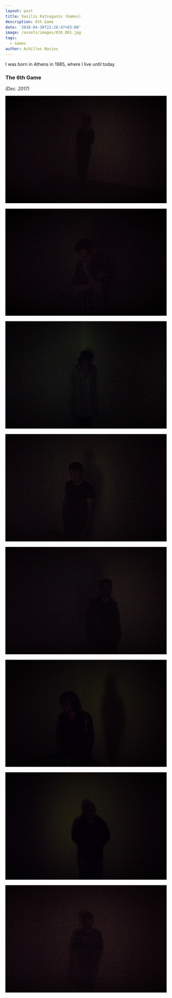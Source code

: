 ```yaml
---
layout: post
title: Vasilis Katsaganis (Games)
description: 6th Game
date: '2018-04-30T22:28:47+03:00'
image: /assets/images/010_001.jpg
tags:
  - Games
author: Achilles Nasios
---
```

I was born in Athens in 1985, where I live until today.

### The 6th Game

_(Dec. 2017)_

![null](/assets/images/010_001.jpg)

![null](/assets/images/010_002.jpg)

![null](/assets/images/010_003.jpg)

![null](/assets/images/010_004.jpg)

![null](/assets/images/010_005.jpg)

![null](/assets/images/010_006.jpg)

![null](/assets/images/010_007.jpg)

![null](/assets/images/010_008.jpg)
